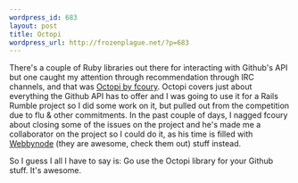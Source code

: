 ```yaml
--- 
wordpress_id: 683
layout: post
title: Octopi
wordpress_url: http://frozenplague.net/?p=683
---
```

There's a couple of Ruby libraries out there for interacting with Github's API but one caught my attention through recommendation through IRC channels, and that was <a href='http://github.com/fcoury/octopi'>Octopi by fcoury</a>. Octopi covers just about everything the Github API has to offer and I was going to use it for a Rails Rumble project so I did some work on it, but pulled out from the competition due to flu & other commitments. In the past couple of days, I nagged fcoury about closing some of the issues on the project and he's made me a collaborator on the project so I could do it, as his time is filled with <a href='http://webbynode.com'>Webbynode</a> (they are awesome, check them out) stuff instead. 

So I guess I all I have to say is: Go use the Octopi library for your Github stuff. It's awesome. 
